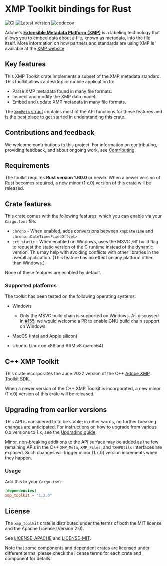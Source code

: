 # XMP Toolkit bindings for Rust

[![CI](https://github.com/adobe/xmp-toolkit-rs/actions/workflows/ci.yml/badge.svg)](https://github.com/adobe/xmp-toolkit-rs/actions/workflows/ci.yml) [![Latest Version](https://img.shields.io/crates/v/xmp_toolkit.svg)](https://crates.io/crates/xmp_toolkit) [![codecov](https://codecov.io/gh/adobe/xmp-toolkit-rs/branch/main/graph/badge.svg?token=z1yA0Y6HZK)](https://codecov.io/gh/adobe/xmp-toolkit-rs)

Adobe's **[Extensible Metadata Platform (XMP)](https://www.adobe.com/devnet/xmp.html)** is a labeling technology that allows you to embed data about a file, known as metadata, into the file itself. More information on how partners and standards are using XMP is available at the [XMP website](https://www.adobe.com/products/xmp.html).

## Key features

This XMP Toolkit crate implements a subset of the XMP metadata standard. This toolkit allows a desktop or mobile application to:

* Parse XMP metadata found in many file formats.
* Inspect and modify the XMP data model.
* Embed and update XMP metadata in many file formats.

The [`XmpMeta` struct](https://docs.rs/xmp_toolkit/latest/xmp_toolkit/struct.XmpMeta.html) contains most of the API functions for these features and is the best place to get started in understanding this crate.

## Contributions and feedback

We welcome contributions to this project. For information on contributing, providing feedback, and about ongoing work, see [Contributing](./CONTRIBUTING.md).

## Requirements

The toolkit requires **Rust version 1.60.0** or newer. When a newer version of Rust becomes required, a new minor (1.x.0) version of this crate will be released.

## Crate features

This crate comes with the following features, which you can enable via your `Cargo.toml` file:

* `chrono` - When enabled, adds conversions between `XmpDateTime` and `chrono::DateTime<FixedOffset>`.
* `crt_static` - When enabled on Windows, uses the MSVC `/MT` build flag to request the static version of the C runtime instead of the dynamic version. This may help with avoiding conflicts with other libraries in the overall application. (This feature has no effect on any platform other than Windows.)

None of these features are enabled by default.

### Supported platforms

The toolkit has been tested on the following operating systems:

* Windows
  * Only the MSVC build chain is supported on Windows. As discussed in [#155](https://github.com/adobe/xmp-toolkit-rs/issues/155), we would welcome a PR to enable GNU build chain support on Windows.

* MacOS (Intel and Apple silicon)

* Ubuntu Linux on x86 and ARM v8 (aarch64)

## C++ XMP Toolkit

This crate incorporates the June 2022 version of the C++ [Adobe XMP Toolkit SDK](https://github.com/adobe/XMP-Toolkit-SDK/).

When a newer version of the C++ XMP Toolkit is incorporated, a new minor (1.x.0) version of this crate will be released.

## Upgrading from earlier versions

This API is considered to to be stable; in other words, no further breaking changes are anticipated. For instructions on how to upgrade from various 0.x versions to 1.x, see the [Upgrading guide](./UPGRADING.md).

Minor, non-breaking additions to the API surface may be added as the few remaining APIs in the C++ `XMP_Meta`, `XMP_Files`, and `TXMPUtils` interfaces are exposed. Such changes will trigger minor (1.x.0) version increments when they happen.

### Usage

Add this to your `Cargo.toml`:

```toml
[dependencies]
xmp_toolkit = "1.2.0"
```

## License

The `xmp_toolkit` crate is distributed under the terms of both the MIT license and the Apache License (Version 2.0).

See [LICENSE-APACHE](./LICENSE-APACHE) and [LICENSE-MIT](./LICENSE-MIT).

Note that some components and dependent crates are licensed under different terms; please check the license terms for each crate and component for details.
